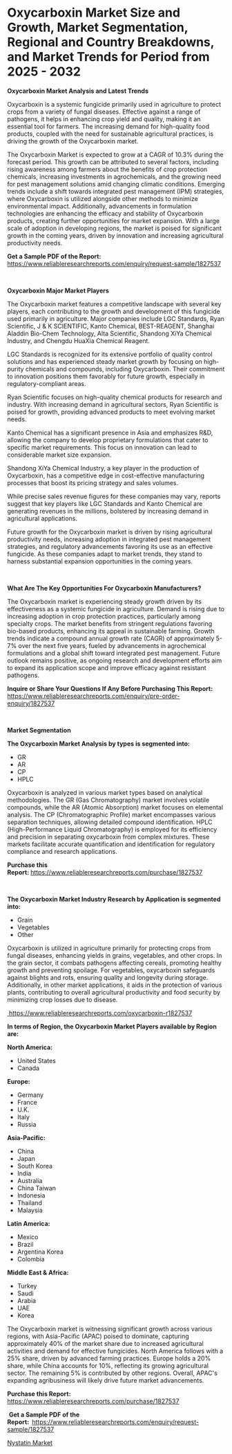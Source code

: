 <p><h1>Oxycarboxin Market Size and Growth, Market Segmentation, Regional and Country Breakdowns, and Market Trends for Period from 2025 -  2032</h1></p><p><strong>Oxycarboxin Market Analysis and Latest Trends</strong></p>
<p><p>Oxycarboxin is a systemic fungicide primarily used in agriculture to protect crops from a variety of fungal diseases. Effective against a range of pathogens, it helps in enhancing crop yield and quality, making it an essential tool for farmers. The increasing demand for high-quality food products, coupled with the need for sustainable agricultural practices, is driving the growth of the Oxycarboxin market.</p><p>The Oxycarboxin Market is expected to grow at a CAGR of 10.3% during the forecast period. This growth can be attributed to several factors, including rising awareness among farmers about the benefits of crop protection chemicals, increasing investments in agrochemicals, and the growing need for pest management solutions amid changing climatic conditions. Emerging trends include a shift towards integrated pest management (IPM) strategies, where Oxycarboxin is utilized alongside other methods to minimize environmental impact. Additionally, advancements in formulation technologies are enhancing the efficacy and stability of Oxycarboxin products, creating further opportunities for market expansion. With a large scale of adoption in developing regions, the market is poised for significant growth in the coming years, driven by innovation and increasing agricultural productivity needs.</p></p>
<p><strong>Get a Sample PDF of the Report:&nbsp;</strong> <a href="https://www.reliableresearchreports.com/enquiry/request-sample/1827537?utm_campaign=2215&utm_medium=2&utm_source=Github&utm_content=ia&utm_term=02042025&utm_id=oxycarboxin">https://www.reliableresearchreports.com/enquiry/request-sample/1827537</a></p>
<p>&nbsp;</p>
<p><strong>Oxycarboxin Major Market Players</strong></p>
<p><p>The Oxycarboxin market features a competitive landscape with several key players, each contributing to the growth and development of this fungicide used primarily in agriculture. Major companies include LGC Standards, Ryan Scientific, J & K SCIENTIFIC, Kanto Chemical, BEST-REAGENT, Shanghai Aladdin Bio-Chem Technology, Alta Scientific, Shandong XiYa Chemical Industry, and Chengdu HuaXia Chemical Reagent.</p><p>LGC Standards is recognized for its extensive portfolio of quality control solutions and has experienced steady market growth by focusing on high-purity chemicals and compounds, including Oxycarboxin. Their commitment to innovation positions them favorably for future growth, especially in regulatory-compliant areas.</p><p>Ryan Scientific focuses on high-quality chemical products for research and industry. With increasing demand in agricultural sectors, Ryan Scientific is poised for growth, providing advanced products to meet evolving market needs. </p><p>Kanto Chemical has a significant presence in Asia and emphasizes R&D, allowing the company to develop proprietary formulations that cater to specific market requirements. This focus on innovation can lead to considerable market size expansion.</p><p>Shandong XiYa Chemical Industry, a key player in the production of Oxycarboxin, has a competitive edge in cost-effective manufacturing processes that boost its pricing strategy and sales volumes.</p><p>While precise sales revenue figures for these companies may vary, reports suggest that key players like LGC Standards and Kanto Chemical are generating revenues in the millions, bolstered by increasing demand in agricultural applications.</p><p>Future growth for the Oxycarboxin market is driven by rising agricultural productivity needs, increasing adoption in integrated pest management strategies, and regulatory advancements favoring its use as an effective fungicide. As these companies adapt to market trends, they stand to harness substantial expansion opportunities in the coming years.</p></p>
<p>&nbsp;</p>
<p><strong>What Are The Key Opportunities For Oxycarboxin Manufacturers?</strong></p>
<p><p>The Oxycarboxin market is experiencing steady growth driven by its effectiveness as a systemic fungicide in agriculture. Demand is rising due to increasing adoption in crop protection practices, particularly among specialty crops. The market benefits from stringent regulations favoring bio-based products, enhancing its appeal in sustainable farming. Growth trends indicate a compound annual growth rate (CAGR) of approximately 5-7% over the next five years, fueled by advancements in agrochemical formulations and a global shift toward integrated pest management. Future outlook remains positive, as ongoing research and development efforts aim to expand its application scope and improve efficacy against resistant pathogens.</p></p>
<p><strong>Inquire or Share Your Questions If Any Before Purchasing This Report:</strong> <a href="https://www.reliableresearchreports.com/enquiry/pre-order-enquiry/1827537?utm_campaign=2215&utm_medium=2&utm_source=Github&utm_content=ia&utm_term=02042025&utm_id=oxycarboxin">https://www.reliableresearchreports.com/enquiry/pre-order-enquiry/1827537</a></p>
<p>&nbsp;</p>
<p><strong>Market Segmentation</strong></p>
<p><strong>The Oxycarboxin Market Analysis by types is segmented into:</strong></p>
<p><ul><li>GR</li><li>AR</li><li>CP</li><li>HPLC</li></ul></p>
<p><p>Oxycarboxin is analyzed in various market types based on analytical methodologies. The GR (Gas Chromatography) market involves volatile compounds, while the AR (Atomic Absorption) market focuses on elemental analysis. The CP (Chromatographic Profile) market encompasses various separation techniques, allowing detailed compound identification. HPLC (High-Performance Liquid Chromatography) is employed for its efficiency and precision in separating oxycarboxin from complex mixtures. These markets facilitate accurate quantification and identification for regulatory compliance and research applications.</p></p>
<p><strong>Purchase this Report:&nbsp;</strong><a href="https://www.reliableresearchreports.com/purchase/1827537?utm_campaign=2215&utm_medium=2&utm_source=Github&utm_content=ia&utm_term=02042025&utm_id=oxycarboxin">https://www.reliableresearchreports.com/purchase/1827537</a></p>
<p>&nbsp;</p>
<p><strong>The Oxycarboxin Market Industry Research by Application is segmented into:</strong></p>
<p><ul><li>Grain</li><li>Vegetables</li><li>Other</li></ul></p>
<p><p>Oxycarboxin is utilized in agriculture primarily for protecting crops from fungal diseases, enhancing yields in grains, vegetables, and other crops. In the grain sector, it combats pathogens affecting cereals, promoting healthy growth and preventing spoilage. For vegetables, oxycarboxin safeguards against blights and rots, ensuring quality and longevity during storage. Additionally, in other market applications, it aids in the protection of various plants, contributing to overall agricultural productivity and food security by minimizing crop losses due to disease.</p></p>
<p><a href="https://www.reliableresearchreports.com/oxycarboxin-r1827537?utm_campaign=2215&utm_medium=2&utm_source=Github&utm_content=ia&utm_term=02042025&utm_id=oxycarboxin">&nbsp;https://www.reliableresearchreports.com/oxycarboxin-r1827537</a></p>
<p><strong>In terms of Region, the Oxycarboxin Market Players available by Region are:</strong></p>
<p>
    <p> <strong> North America: </strong>
        <ul>
            <li>United States</li>
            <li>Canada</li>
        </ul>
        </p> 
    <p> <strong> Europe: </strong>
        <ul>
            <li>Germany</li>
            <li>France</li>
            <li>U.K.</li>
            <li>Italy</li>
            <li>Russia</li>
        </ul>
        </p> 
    <p> <strong> Asia-Pacific: </strong>
        <ul>
            <li>China</li>
            <li>Japan</li>
            <li>South Korea</li>
            <li>India</li>
            <li>Australia</li>
            <li>China Taiwan</li>
            <li>Indonesia</li>
            <li>Thailand</li>
            <li>Malaysia</li>
        </ul>
        </p> 
    <p> <strong> Latin America: </strong>
        <ul>
            <li>Mexico</li>
            <li>Brazil</li>
            <li>Argentina Korea</li>
            <li>Colombia</li>
        </ul>
        </p> 
    <p> <strong> Middle East & Africa: </strong>
        <ul>
            <li>Turkey</li>
            <li>Saudi</li>
            <li>Arabia</li>
            <li>UAE</li>
            <li>Korea</li>
        </ul>
    </p>
    </p>
<p><p>The Oxycarboxin market is witnessing significant growth across various regions, with Asia-Pacific (APAC) poised to dominate, capturing approximately 40% of the market share due to increased agricultural activities and demand for effective fungicides. North America follows with a 25% share, driven by advanced farming practices. Europe holds a 20% share, while China accounts for 10%, reflecting its growing agricultural sector. The remaining 5% is contributed by other regions. Overall, APAC's expanding agribusiness will likely drive future market advancements.</p></p>
<p><strong>Purchase this Report: </strong><a href="https://www.reliableresearchreports.com/purchase/1827537?utm_campaign=2215&utm_medium=2&utm_source=Github&utm_content=ia&utm_term=02042025&utm_id=oxycarboxin">https://www.reliableresearchreports.com/purchase/1827537</a></p>
<p>&nbsp;<strong>Get a Sample PDF of the Report:&nbsp;&nbsp;</strong><a href="https://www.reliableresearchreports.com/enquiry/request-sample/1827537?utm_campaign=2215&utm_medium=2&utm_source=Github&utm_content=ia&utm_term=02042025&utm_id=oxycarboxin">https://www.reliableresearchreports.com/enquiry/request-sample/1827537</a></p>
<p><strong></strong></p>
<p><p><a href="https://github.com/hgf64gh/Market-Research-Report-List-2/blob/main/nystatin-market.md?utm_campaign=2215&utm_medium=2&utm_source=Github&utm_content=ia&utm_term=02042025&utm_id=oxycarboxin">Nystatin Market</a></p></p>